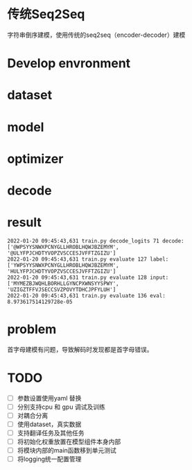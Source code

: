 传统Seq2Seq  
=============
字符串倒序建模，使用传统的seq2seq（encoder-decoder）建模
# Develop envronment

# dataset

# model

# optimizer

# decode

# result
```
2022-01-20 09:45:43,631 train.py decode_logits 71 decode: ['@WPSYYSNWXPCNYGLLHROBLHQWJBZEMYM', '@ULYFPJCHDTYVOPZVSCCESJVFFTZGIZU']    
2022-01-20 09:45:43,631 train.py evaluate 127 label:      ['YWPSYYSNWXPCNYGLLHROBLHQWJBZEMYM', 'HULYFPJCHDTYVOPZVSCCESJVFFTZGIZU']    
2022-01-20 09:45:43,631 train.py evaluate 128 input:      ['MYMEZBJWQHLBORHLLGYNCPXWNSYYSPWY', 'UZIGZTFFVJSECCSVZPOVYTDHCJPFYLUH']    
2022-01-20 09:45:43,631 train.py evaluate 136 eval: 8.973617514129728e-05    
```

# problem
首字母建模有问题，导致解码时发现都是首字母错误。

# TODO
- [ ] 参数设置使用yaml 替换  
- [ ] 分别支持cpu 和 gpu 调试及训练  
- [ ] 对耦合分离  
- [ ] 使用dataset，真实数据  
- [ ] 支持翻译任务及其他任务   
- [ ] 将初始化权重放置在模型组件本身内部
- [ ] 将模块内部的main函数移到单元测试
- [ ] 将logging统一配置管理
